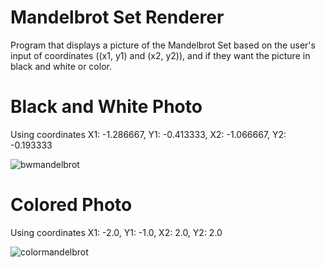 # Mandelbrot Set Renderer
Program that displays a picture of the Mandelbrot Set based on the user's input of coordinates ((x1, y1) and (x2, y2)), and if they want the picture in black and white or color.

# Black and White Photo
Using coordinates X1: -1.286667, Y1: -0.413333, X2: -1.066667, Y2: -0.193333

![bwmandelbrot](https://github.com/smorales1994/MandelbrotSetRenderer/assets/123330769/620a5203-5bb6-401c-8908-34851b84041d)


# Colored Photo
Using coordinates X1: -2.0, Y1: -1.0, X2: 2.0, Y2: 2.0

![colormandelbrot](https://github.com/smorales1994/MandelbrotSetRenderer/assets/123330769/8e44fa5b-d932-4274-b2ac-6d6fd5347609)
